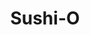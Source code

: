 ---
layout: place
title: "Sushi-O"
permalink: /virginia/midlothian/sushi-o.html
stateAbbr: VA
stateName: Virginia
cityName: Midlothian
seo:
  name: "Sushi-O"
  type: Restaurant
  links: http://www.sushiomidlothian.com/
description: "Sushi-O serves delicious sushi in Midlothian, Virginia. Try fresh Japanese dishes for a great dining experience. Available for takeout, delivery, lunch, and dinner."
place_id: ChIJ5WcaRXRtsYkRy1hx1NtAZoM
photos:
  - name: >-
      places/ChIJ5WcaRXRtsYkRy1hx1NtAZoM/photos/AeeoHcIEIDlt38jbe5A7dQ7_zk4n-2GBO0G6wNXst3wGK8Y3KBCyXVKvIZwzkmSklO9a787tbMTUelt9AauP4MnCi7qgHAB6d_O6m51nJzztSKesuA3Z7W7s9cJQdUuFe0Y1pb4FA9ieauL42WKD7Z_ykLnQkAzPOjfCI8fu6DE56Ni3ccqtH7BgZCMVxv2OzL8jvxH6os8YLqEoNNJvwHDHvv8O2Kpf1PRH97SfFUFS484uJfj9b5lW6qZpnBK2W8wREBtCZyce9JatEy3LFKVIJQqRaaL1D6PZbFhqxBCPJ5CTqLKlrxg8NEHtizbBQEY83rD6BTIC0-Vh47HJSJal6R8o969D-8VfDbwiWm_kBIlKHi45ySoaVGbJyeFBlKMEMqr6oHK7XkinYSEGO4weiqUYMzhBj67xefcMPx5jsnE
    widthPx: 1920
    heightPx: 1080
    authorAttributions:
      - displayName: Alex
        uri: https://maps.google.com/maps/contrib/105776949383961959855
        photoUri: >-
          https://lh3.googleusercontent.com/a-/ALV-UjWuMOK9M5psuEoI3HZ5xH69W3-OHx7CxEe674vvGaH6DLy-RNAU=s100-p-k-no-mo
    flagContentUri: >-
      https://www.google.com/local/imagery/report/?cb_client=maps_api_places.places_api&image_key=!1e10!2sCIHM0ogKEICAgIDx5tqIAQ&hl=en-US
    googleMapsUri: >-
      https://www.google.com/maps/place//data=!3m4!1e2!3m2!1sCIHM0ogKEICAgIDx5tqIAQ!2e10!4m2!3m1!1s0x89b16d74451a67e5:0x836640dbd47158cb
  - name: >-
      places/ChIJ5WcaRXRtsYkRy1hx1NtAZoM/photos/AeeoHcLv-FHW8jd8OhU3sIxBr6G1d3U0HyXH6ukFjk3KTCUB1UfodHKqFJxPMEtZC-0BnIyFIVHUp8pa-F7uqkS07s2We3PmAkeFSlmeywF0Ozu5c4TqPNFfd5XRbZ7fJoUStyDGX4Bbyfm5EPXL6b__t7H9C8NWC3DqFcc1ynxpE5Kskov6UhMXs4e9yluUO6GNxtGTWL-MMrp41dKo9ZYI7165Ee2T-JH1eppiX4iTKU76XMSCcnAmCFfjO3PVUl8jfXqnp-JZNxhN-Rlee415GpqhD4JfVSbB51I5zsSygG_zgGgMianKYcQ_NC04HKTBnZWHYzd-3CqF5GWYIFzopiBQu617xT5-TOwIztahxWRQpeV18wHyd--eWWjssbkD1817DOIhMhFD74ABW4hIVmNZ9N0rtcLULmftMacFiMHCMKe9btWVBF0DjIt8h2zf
    widthPx: 4000
    heightPx: 3000
    authorAttributions:
      - displayName: tatiana montesinos
        uri: https://maps.google.com/maps/contrib/104177671917810512219
        photoUri: >-
          https://lh3.googleusercontent.com/a-/ALV-UjWi0Qu7KnoqqjoKkXjq5DGOCnpOE1I5tpzndefb1wl8CS2kve1z9Q=s100-p-k-no-mo
    flagContentUri: >-
      https://www.google.com/local/imagery/report/?cb_client=maps_api_places.places_api&image_key=!1e10!2sCIABIhAA3ilWZhkhEGfzJPMAAZfw&hl=en-US
    googleMapsUri: >-
      https://www.google.com/maps/place//data=!3m4!1e2!3m2!1sCIABIhAA3ilWZhkhEGfzJPMAAZfw!2e10!4m2!3m1!1s0x89b16d74451a67e5:0x836640dbd47158cb
  - name: >-
      places/ChIJ5WcaRXRtsYkRy1hx1NtAZoM/photos/AeeoHcIIOc3GPM1xw2GmiwaOp10dHRhnTjGthdJzPY-ie1YY48pbQ129dUm0sPmERS1oqKrOL0sP-F6bD57rOCfGfxrZUAumHmS8dJSZaxSvPGRhL83UCKwQp4DH4LSZS_3w-JB58zqTjHyznjkvqQW2hzl-vG8QKmXYnpb2tjLgCuPhRxU7c3Bk8cDZs-fPMtLPgTaKlvt5B9aru9a_Gvqwaq2HzaxLedzawgj_KEuh7ggh-qUUXYibV7qki4Z6_KIOXf77J0eGTtDORr6i8aeg5RNXxvOFGQyTGv7jSHK70JVmRb-mfLqziSaUSe5wpzdEwOdG2XMKl8jyT65_EiHeMotTEQkC2L9yOsySKvf82vXYVrMa0Td2Qen7MxeKRYVFc9RS9Vv0WHe9qMClePtSaXO_N0qFJ0QZ9E3n1y3gPcQcvg
    widthPx: 4000
    heightPx: 3000
    authorAttributions:
      - displayName: Galen Hamilton
        uri: https://maps.google.com/maps/contrib/106814408338515220929
        photoUri: >-
          https://lh3.googleusercontent.com/a/ACg8ocLfjCfE3og0zpcfH11KehnWdtiWW7YqzyojrORiHrbaPGCKaw=s100-p-k-no-mo
    flagContentUri: >-
      https://www.google.com/local/imagery/report/?cb_client=maps_api_places.places_api&image_key=!1e10!2sCIHM0ogKEICAgMCQyb36Bw&hl=en-US
    googleMapsUri: >-
      https://www.google.com/maps/place//data=!3m4!1e2!3m2!1sCIHM0ogKEICAgMCQyb36Bw!2e10!4m2!3m1!1s0x89b16d74451a67e5:0x836640dbd47158cb
  - name: >-
      places/ChIJ5WcaRXRtsYkRy1hx1NtAZoM/photos/AeeoHcJye1brPvYwancPW4MzMyAubmYa7HqWUAvZ9X5JYq1N7B77Xp_HubUa8ylhYztSE2jHO3-x8MV9K5cqa1Ddvvuk1odc9-v_gDWSjxx_TFH50D87JrToFywZ7a5FrcY4xJuCRR4Qy7ylcOtgpQwn2ruZpGj48bXOnt4xJ6shOKj2BL0VQFk4GS6Bg6Mwq62AWGg7fayo77cnAWyv9GqhMN3nWNwmNUQZmKU4OdebeCRR4mUsFLU_h3mMGJzaCnJ6NSs-_jZwECFboXb6YYvQhxg8ZgztVqVwpSexiLdVvfsxSZVQRHXP5HpiqBmy4Cerg1vvA8oGSVQNh8KKyn2eodFb8tqmhl7WqYqMXjTMpqDNK52lCitBPg37qsyZ8n59ExeivPEdfgOU86TlhP6MrQqcD7wA2bWke7fKfSnRyyel-FjKt23LeQZ09cUmkB6t
    widthPx: 3024
    heightPx: 4032
    authorAttributions:
      - displayName: Wasana S.
        uri: https://maps.google.com/maps/contrib/109852249472374784949
        photoUri: >-
          https://lh3.googleusercontent.com/a-/ALV-UjXcbHDYaspD02uehZGvfpZlS1CURqE9j48edqEYRT3w97Vl4tgK_w=s100-p-k-no-mo
    flagContentUri: >-
      https://www.google.com/local/imagery/report/?cb_client=maps_api_places.places_api&image_key=!1e10!2sCIABIhADydERAAOrEWf4CycABEFt&hl=en-US
    googleMapsUri: >-
      https://www.google.com/maps/place//data=!3m4!1e2!3m2!1sCIABIhADydERAAOrEWf4CycABEFt!2e10!4m2!3m1!1s0x89b16d74451a67e5:0x836640dbd47158cb
  - name: >-
      places/ChIJ5WcaRXRtsYkRy1hx1NtAZoM/photos/AeeoHcJNoRWcZyvEQ1bCmVD4lltf_k8L9ilCq5wsGRILYsWtiNUEjq33BZyy2EmZOzdIvQ2bR65-GIh4tV7C9ShXak5TE-0y5_c0ZAY9VkzPXxAP60WJAiJEIiS0Stqq-M8auID7PSObaapKk2ITgefvoj3hfQXZ63_Hj5ViqHhYp5OuJmtPJvz4z7x70BZsZ6ml-tGipuVu46hAbEMPgIIf4G8WkaMAiP4uPixcCkRL-a2FMKdpbzl2WnWqzK058ITczfwi2RXGU0xdwQ7CdLHguuehOXnHeqTTMm-ANOS5NxFhQbzPwBBJCpMSGxDtfMhRbZXxYdOG-URThZQjBnM_X1w1Gs8EBaMO6_LqOYN-o0dd2eHS6eLYhp23pu8caH0epkjuYg45PX3wFT2mR-vglx6aeYBao_vDvsi_H_YHmhaT0kcf
    widthPx: 4080
    heightPx: 3072
    authorAttributions:
      - displayName: Steven Slavin
        uri: https://maps.google.com/maps/contrib/114903001381164116610
        photoUri: >-
          https://lh3.googleusercontent.com/a-/ALV-UjX-4ze-IVkH_VaJXp0KLjlCRbSgT98wQhtPp3-IUe1SVqFvKuUa6w=s100-p-k-no-mo
    flagContentUri: >-
      https://www.google.com/local/imagery/report/?cb_client=maps_api_places.places_api&image_key=!1e10!2sCIHM0ogKEICAgIDD3Oi9gQE&hl=en-US
    googleMapsUri: >-
      https://www.google.com/maps/place//data=!3m4!1e2!3m2!1sCIHM0ogKEICAgIDD3Oi9gQE!2e10!4m2!3m1!1s0x89b16d74451a67e5:0x836640dbd47158cb
  - name: >-
      places/ChIJ5WcaRXRtsYkRy1hx1NtAZoM/photos/AeeoHcJxDA-TMOW-2hj561kyKRnVxvvS7reE271JWDReysYQrbUwgDmmWYable2XGsYMzlkf480HcejvvhF_006gslLnn3jPCGZaGByZGZ02nOZ35iOQX0ry4S2Lz0xHZotEHdyezTljSSEVbg4mMdR7QurVBAztm29IuVGkyUjITVr9TA5oUR1fUTczG-l3moQu0DDnx-vFHapzSVoalGu3YK4gm_KRK22zOeIPJ3LQ-46RvuBclvCgBiEfqs5idK9RZizzDD-K_3iEMpRVfaaZJ80yromMKuzjlnGyYtMLUQRmt0DsHUGsWatI_vkuO0wrva-gOropL7ilV7KujcwbPfDCV3o3zG5sUdrOGw5s-mA198fcNbdLWKTogSp-ry_IkhPP22tyITlrwPGIgI52OTCUmwH1YJM-YhCjXOY7ivlbCgPH
    widthPx: 3600
    heightPx: 4800
    authorAttributions:
      - displayName: Andy Wu
        uri: https://maps.google.com/maps/contrib/115556459043458743076
        photoUri: >-
          https://lh3.googleusercontent.com/a/ACg8ocIh707g2cGr_43e1cztaldppKsY44VruG5oF2iKVOrDpi3mvw=s100-p-k-no-mo
    flagContentUri: >-
      https://www.google.com/local/imagery/report/?cb_client=maps_api_places.places_api&image_key=!1e10!2sCIHM0ogKEICAgICX3uOB6AE&hl=en-US
    googleMapsUri: >-
      https://www.google.com/maps/place//data=!3m4!1e2!3m2!1sCIHM0ogKEICAgICX3uOB6AE!2e10!4m2!3m1!1s0x89b16d74451a67e5:0x836640dbd47158cb
  - name: >-
      places/ChIJ5WcaRXRtsYkRy1hx1NtAZoM/photos/AeeoHcIE_qPSw1MP-jlCsUDKw-tqfZfppmDcprt-EzidHmtUJLxe90l-nk0fn0CqP7CxV-LjlQ0LFv0R6cxqvP-uFk2G1uvF6galZPhI91HMsqcCkZxIlCrgB2S6YI79krIXkCkNP2-bYwRSc8lE_2-Hpzeus4p1hUDfZBDNjHo1WtNcgcQY3qmydswsvOC1-IR6ag_3XvPU4xFz39T8e9i1Ad4QaYIGTaiIlRE_-VTS-R49j2lAu09xfvOJ9kkZu2NwHsxII9yV_z3mIn96L-nP2665tPLSZmSYw62msRty6Uj2a4FdJxt2T4uIQUdWbre72jgPyt2SbiW57KnojN1ZGpwC0aEVDJemUQ4J1qKrdwvtjtjiEdnBNrtsEaXSdmhi9VdzPNC0oUl-fyQUq6XQbIvlhVhmul6nk7-GSDj5LAQ
    widthPx: 3024
    heightPx: 4032
    authorAttributions:
      - displayName: Andy Wu
        uri: https://maps.google.com/maps/contrib/115556459043458743076
        photoUri: >-
          https://lh3.googleusercontent.com/a/ACg8ocIh707g2cGr_43e1cztaldppKsY44VruG5oF2iKVOrDpi3mvw=s100-p-k-no-mo
    flagContentUri: >-
      https://www.google.com/local/imagery/report/?cb_client=maps_api_places.places_api&image_key=!1e10!2sCIHM0ogKEICAgIDF36S-WQ&hl=en-US
    googleMapsUri: >-
      https://www.google.com/maps/place//data=!3m4!1e2!3m2!1sCIHM0ogKEICAgIDF36S-WQ!2e10!4m2!3m1!1s0x89b16d74451a67e5:0x836640dbd47158cb
  - name: >-
      places/ChIJ5WcaRXRtsYkRy1hx1NtAZoM/photos/AeeoHcJtHFepaS2WGksw4AckF2D3lVhWTctwRPwPDGYwEqgLnmgyB8Fmi-Rc7lXe50SOQtW9vNV-8OqTUaeV45gKWp2cdhejGPYiZ9DqgT-o2ZkGaHyFRLKFP-ZwPN0V_kN3HLgNs8f2q6gJLvTtlEs8opfS5U4eSnS2VpEmfUd-PSmB7qX8VGdZLDm8UnR6B86Loi_UTufSNtImFKuI_ix_s-1aVsMhS2b_3lgIft3EC7J9QW-NHf-epaAdNhZ-csUWM6ZUADfUgSYz8ufyjIVswAQ3wna9i7DQWfl6iCBXrS3az19dIZLZETltBtjsW5T3z6ifGMqgnTrde_id2RMkXh0k-w-6d_9l1DCO-HrCu1YkYmcEUU-A_XpQVfa1DSLZx30N7kMVaoukG4luJVC3O66EmqBsqEUF_NuPdxoLlTZTog65yjmF7oZhPyFp-MmY
    widthPx: 2252
    heightPx: 4000
    authorAttributions:
      - displayName: tatiana montesinos
        uri: https://maps.google.com/maps/contrib/104177671917810512219
        photoUri: >-
          https://lh3.googleusercontent.com/a-/ALV-UjWi0Qu7KnoqqjoKkXjq5DGOCnpOE1I5tpzndefb1wl8CS2kve1z9Q=s100-p-k-no-mo
    flagContentUri: >-
      https://www.google.com/local/imagery/report/?cb_client=maps_api_places.places_api&image_key=!1e10!2sCIABIhADydER5C1nfmfzJPwABXUj&hl=en-US
    googleMapsUri: >-
      https://www.google.com/maps/place//data=!3m4!1e2!3m2!1sCIABIhADydER5C1nfmfzJPwABXUj!2e10!4m2!3m1!1s0x89b16d74451a67e5:0x836640dbd47158cb
  - name: >-
      places/ChIJ5WcaRXRtsYkRy1hx1NtAZoM/photos/AeeoHcLxgTWgKo0jKGyob8efxjrjjiPL9eYzvIQ6iYCM9xXw3j-FXgTMEIGsn9zkiWqzrL3DOqn3dHapmcLMuVr83QsG8nKAJH0N__yhXDQcSqaAhHOxQf6rhF_JWdFjfrKL2CdtaYax-wY9QSZpXJvSl4qvmvDe-6T6M_5Tm5VLoUOe0EuGoyHrucvdM-gjKx1dmxmAK_40Dk6i2pKl_f2hWgMVEg3q3FNiVdkgRok3Izj7g9HKh-ITV2VBMORv-J7wF0UZw0tg5Bi36PYgcX7Q-r68N9wwvuzVesPEo4eCwOHwStUTjCdT3eGbIAz4u7Eo3jw8-FgxoIP3CYKv2ocZcy1w6NiKZEdV8_Znfo_4PIqTfwPlFPNePTBE_IDnVrcBZLfZ6qYDhb1sBfnB0F1msaZBBXc2IiCTgN_dNy9rfkpmIDdx
    widthPx: 3024
    heightPx: 4032
    authorAttributions:
      - displayName: Andy Wu
        uri: https://maps.google.com/maps/contrib/115556459043458743076
        photoUri: >-
          https://lh3.googleusercontent.com/a/ACg8ocIh707g2cGr_43e1cztaldppKsY44VruG5oF2iKVOrDpi3mvw=s100-p-k-no-mo
    flagContentUri: >-
      https://www.google.com/local/imagery/report/?cb_client=maps_api_places.places_api&image_key=!1e10!2sCIHM0ogKEICAgIDF36TJggE&hl=en-US
    googleMapsUri: >-
      https://www.google.com/maps/place//data=!3m4!1e2!3m2!1sCIHM0ogKEICAgIDF36TJggE!2e10!4m2!3m1!1s0x89b16d74451a67e5:0x836640dbd47158cb
  - name: >-
      places/ChIJ5WcaRXRtsYkRy1hx1NtAZoM/photos/AeeoHcI6iDga8hswcqp7vAKa0uAAmxzaz4XPGosxN3ZzA0VwGzDv8VoxUlI6KU_W_W8ygisDm7tAj6V_--JUetH98DeLxX1iTkncMM4R--tG31A_1YXs07U-MQM9j9yZzXR7lwwegYV1dirX8SIVxLNmLHmxKRAWtXYSGe_ADiM5OTEwbc_wTnjrT8sd2eNCUZooGiAi4nN2ycRmOO4gRebQAJiaQIVJfKP69w_2b_tWegZMagBeA2j1RuZ-88XPdKE0_jO9iqMJU8BNk1CYQcCVqpCQ5wIWiIWTu29dry3V8pkwJ8WWyWtNB00cjttyUG6LZYxMDDyRKLf0IH4Aau8_n3UM2h9WIyj1MrRzcpYzS1pALIUtg4RARo-ufXVUMTedbK_Mf8B2roG5w7wBGF6Z75C5x5TtMF68IiyvQB_7YJ29Nesm
    widthPx: 3024
    heightPx: 4032
    authorAttributions:
      - displayName: Andy Wu
        uri: https://maps.google.com/maps/contrib/115556459043458743076
        photoUri: >-
          https://lh3.googleusercontent.com/a/ACg8ocIh707g2cGr_43e1cztaldppKsY44VruG5oF2iKVOrDpi3mvw=s100-p-k-no-mo
    flagContentUri: >-
      https://www.google.com/local/imagery/report/?cb_client=maps_api_places.places_api&image_key=!1e10!2sCIHM0ogKEICAgICFmajakwE&hl=en-US
    googleMapsUri: >-
      https://www.google.com/maps/place//data=!3m4!1e2!3m2!1sCIHM0ogKEICAgICFmajakwE!2e10!4m2!3m1!1s0x89b16d74451a67e5:0x836640dbd47158cb
address: 1228 Alverser Plaza, Midlothian, VA 23113, USA
street: 1228 Alverser Plaza
city: Midlothian
state: VA
zip: '23113'
country: USA
neighborhood: null
latitude: '37.510183'
longitude: '-77.615687'
accessibility_options:
  wheelchairAccessibleParking: true
  wheelchairAccessibleEntrance: true
  wheelchairAccessibleRestroom: true
  wheelchairAccessibleSeating: true
business_status: OPERATIONAL
name: Sushi-O
google_maps_links:
  directionsUri: >-
    https://www.google.com/maps/dir//''/data=!4m7!4m6!1m1!4e2!1m2!1m1!1s0x89b16d74451a67e5:0x836640dbd47158cb!3e0
  placeUri: https://maps.google.com/?cid=9468326579499260107
  writeAReviewUri: >-
    https://www.google.com/maps/place//data=!4m3!3m2!1s0x89b16d74451a67e5:0x836640dbd47158cb!12e1
  reviewsUri: >-
    https://www.google.com/maps/place//data=!4m4!3m3!1s0x89b16d74451a67e5:0x836640dbd47158cb!9m1!1b1
  photosUri: >-
    https://www.google.com/maps/place//data=!4m3!3m2!1s0x89b16d74451a67e5:0x836640dbd47158cb!10e5
primary_type: Japanese Restaurant
opening_hours:
  regular: null
  current: null
secondary_opening_hours:
  regular:
    weekdayDescriptions: null
    type: null
  current:
    weekdayDescriptions: null
    type: null
phone: (804) 897-9878
price_level: PRICE_LEVEL_MODERATE
price_range: null
rating: '4.4'
rating_count: 0
website: http://www.sushiomidlothian.com/
reviews:
  - name: >-
      places/ChIJ5WcaRXRtsYkRy1hx1NtAZoM/reviews/ChdDSUhNMG9nS0VJQ0FnTUNReWIzNnV3RRAB
    relativePublishTimeDescription: a month ago
    rating: 4
    text:
      text: >-
        The food was immaculate . Couldn't have asked for better sushi. The
        presentation was amazing and there wasn't anything that hadn't been
        prepared with care and pride. The green tea was also amazing. The server
        was very nice but they seemed a bit stretched thin.  Leaving large gaps
        of time to elapse without them even comming to check on our table of 2.
        The atmosphere of the restaurant was also really cool. It's a little
        pricey but you get what you pay for. And I'd come back here.
      languageCode: en
    originalText:
      text: >-
        The food was immaculate . Couldn't have asked for better sushi. The
        presentation was amazing and there wasn't anything that hadn't been
        prepared with care and pride. The green tea was also amazing. The server
        was very nice but they seemed a bit stretched thin.  Leaving large gaps
        of time to elapse without them even comming to check on our table of 2.
        The atmosphere of the restaurant was also really cool. It's a little
        pricey but you get what you pay for. And I'd come back here.
      languageCode: en
    authorAttribution:
      displayName: Galen Hamilton
      uri: https://www.google.com/maps/contrib/106814408338515220929/reviews
      photoUri: >-
        https://lh3.googleusercontent.com/a/ACg8ocLfjCfE3og0zpcfH11KehnWdtiWW7YqzyojrORiHrbaPGCKaw=s128-c0x00000000-cc-rp-mo-ba4
    publishTime: '2025-03-05T11:42:44.065467Z'
    flagContentUri: >-
      https://www.google.com/local/review/rap/report?postId=ChdDSUhNMG9nS0VJQ0FnTUNReWIzNnV3RRAB&d=17924085&t=1
    googleMapsUri: >-
      https://www.google.com/maps/reviews/data=!4m6!14m5!1m4!2m3!1sChdDSUhNMG9nS0VJQ0FnTUNReWIzNnV3RRAB!2m1!1s0x89b16d74451a67e5:0x836640dbd47158cb
  - name: >-
      places/ChIJ5WcaRXRtsYkRy1hx1NtAZoM/reviews/ChdDSUhNMG9nS0VJQ0FnTURJLUxUQmlnRRAB
    relativePublishTimeDescription: in the last week
    rating: 5
    text:
      text: >-
        Visited during happy hour and got some margaritas $5.00 pretty good.


        Tried the variety of sushi and enjoyed it, we also tried the new york
        stripe and it was delicious.
      languageCode: en
    originalText:
      text: >-
        Visited during happy hour and got some margaritas $5.00 pretty good.


        Tried the variety of sushi and enjoyed it, we also tried the new york
        stripe and it was delicious.
      languageCode: en
    authorAttribution:
      displayName: tatiana montesinos
      uri: https://www.google.com/maps/contrib/104177671917810512219/reviews
      photoUri: >-
        https://lh3.googleusercontent.com/a-/ALV-UjWi0Qu7KnoqqjoKkXjq5DGOCnpOE1I5tpzndefb1wl8CS2kve1z9Q=s128-c0x00000000-cc-rp-mo-ba5
    publishTime: '2025-04-07T01:06:43.713716Z'
    flagContentUri: >-
      https://www.google.com/local/review/rap/report?postId=ChdDSUhNMG9nS0VJQ0FnTURJLUxUQmlnRRAB&d=17924085&t=1
    googleMapsUri: >-
      https://www.google.com/maps/reviews/data=!4m6!14m5!1m4!2m3!1sChdDSUhNMG9nS0VJQ0FnTURJLUxUQmlnRRAB!2m1!1s0x89b16d74451a67e5:0x836640dbd47158cb
  - name: >-
      places/ChIJ5WcaRXRtsYkRy1hx1NtAZoM/reviews/ChdDSUhNMG9nS0VJQ0FnSUN2bV9iaXh3RRAB
    relativePublishTimeDescription: 3 months ago
    rating: 5
    text:
      text: >-
        This place is off the chain, left a review before I finished eating. I
        will be back weekly. The appetizers are amazing and everything is priced
        extremely well. The inside is clean and modern and the bar and sushi bar
        is extremely nice.
      languageCode: en
    originalText:
      text: >-
        This place is off the chain, left a review before I finished eating. I
        will be back weekly. The appetizers are amazing and everything is priced
        extremely well. The inside is clean and modern and the bar and sushi bar
        is extremely nice.
      languageCode: en
    authorAttribution:
      displayName: Braxton Holmquist
      uri: https://www.google.com/maps/contrib/100936569297064846723/reviews
      photoUri: >-
        https://lh3.googleusercontent.com/a/ACg8ocIexu0_kNV66XnrGswQgXZ4LwxtKsecjMCoXZC2_JI9nikrNw=s128-c0x00000000-cc-rp-mo
    publishTime: '2024-12-14T23:37:27.061344Z'
    flagContentUri: >-
      https://www.google.com/local/review/rap/report?postId=ChdDSUhNMG9nS0VJQ0FnSUN2bV9iaXh3RRAB&d=17924085&t=1
    googleMapsUri: >-
      https://www.google.com/maps/reviews/data=!4m6!14m5!1m4!2m3!1sChdDSUhNMG9nS0VJQ0FnSUN2bV9iaXh3RRAB!2m1!1s0x89b16d74451a67e5:0x836640dbd47158cb
  - name: >-
      places/ChIJ5WcaRXRtsYkRy1hx1NtAZoM/reviews/ChZDSUhNMG9nS0VJQ0FnSURuaUt6UEVnEAE
    relativePublishTimeDescription: 6 months ago
    rating: 5
    text:
      text: >-
        Took a friend here who is new to the sushi world. The food and service
        here is always incredible. The reservation process was also super easy
        and the staff incredibly friendly. One of our favorite sushi spots for
        sure.
      languageCode: en
    originalText:
      text: >-
        Took a friend here who is new to the sushi world. The food and service
        here is always incredible. The reservation process was also super easy
        and the staff incredibly friendly. One of our favorite sushi spots for
        sure.
      languageCode: en
    authorAttribution:
      displayName: Allison Durham
      uri: https://www.google.com/maps/contrib/117981432690467154955/reviews
      photoUri: >-
        https://lh3.googleusercontent.com/a/ACg8ocKDQ9N1fNs-U_otrmiK1-rNn2L2Hx1cnUkbXJcG1gbm2ljH32U=s128-c0x00000000-cc-rp-mo-ba3
    publishTime: '2024-10-02T12:43:24.689930Z'
    flagContentUri: >-
      https://www.google.com/local/review/rap/report?postId=ChZDSUhNMG9nS0VJQ0FnSURuaUt6UEVnEAE&d=17924085&t=1
    googleMapsUri: >-
      https://www.google.com/maps/reviews/data=!4m6!14m5!1m4!2m3!1sChZDSUhNMG9nS0VJQ0FnSURuaUt6UEVnEAE!2m1!1s0x89b16d74451a67e5:0x836640dbd47158cb
  - name: >-
      places/ChIJ5WcaRXRtsYkRy1hx1NtAZoM/reviews/ChdDSUhNMG9nS0VJQ0FnTURJdUthSjRnRRAB
    relativePublishTimeDescription: in the last week
    rating: 1
    text:
      text: >-
        This will definitely be the last time I order here. I placed an order
        for several items, including two “I Love Sushi” sets with miso soup. I
        arrived a bit earlier than the estimated pickup time, but the waitress
        was extremely rude. She didn’t bother checking if my order was ready or
        see if they could have it prepared earlier. Instead, she just told me to
        come back at the estimated time. I ended up waiting for 40 minutes in
        the car with an infant.


        When I finally got home and checked the order, I realized they made
        several mistakes. They only included one miso soup, one set of
        chopsticks, and the two sushi sets weren’t even the same, despite being
        ordered as identical.


        It’s interesting how they never forget to ask for a tip but can easily
        forget to complete an order after making customers wait for 40 minutes.
      languageCode: en
    originalText:
      text: >-
        This will definitely be the last time I order here. I placed an order
        for several items, including two “I Love Sushi” sets with miso soup. I
        arrived a bit earlier than the estimated pickup time, but the waitress
        was extremely rude. She didn’t bother checking if my order was ready or
        see if they could have it prepared earlier. Instead, she just told me to
        come back at the estimated time. I ended up waiting for 40 minutes in
        the car with an infant.


        When I finally got home and checked the order, I realized they made
        several mistakes. They only included one miso soup, one set of
        chopsticks, and the two sushi sets weren’t even the same, despite being
        ordered as identical.


        It’s interesting how they never forget to ask for a tip but can easily
        forget to complete an order after making customers wait for 40 minutes.
      languageCode: en
    authorAttribution:
      displayName: Milad Mousavi
      uri: https://www.google.com/maps/contrib/109414626119960870527/reviews
      photoUri: >-
        https://lh3.googleusercontent.com/a/ACg8ocJF1xibgJgeEbmNYvXWI44tBhifYFRf20G0c_Qehbq_6KX33A=s128-c0x00000000-cc-rp-mo
    publishTime: '2025-04-06T23:32:42.217582Z'
    flagContentUri: >-
      https://www.google.com/local/review/rap/report?postId=ChdDSUhNMG9nS0VJQ0FnTURJdUthSjRnRRAB&d=17924085&t=1
    googleMapsUri: >-
      https://www.google.com/maps/reviews/data=!4m6!14m5!1m4!2m3!1sChdDSUhNMG9nS0VJQ0FnTURJdUthSjRnRRAB!2m1!1s0x89b16d74451a67e5:0x836640dbd47158cb
parking_options:
  freeParkingLot: true
  freeStreetParking: true
  valetParking: false
payment_options:
  acceptsCreditCards: true
  acceptsDebitCards: true
  acceptsCashOnly: false
  acceptsNfc: true
allow_dogs: null
curbside_pickup: null
delivery: true
dine_in: true
good_for_children: null
good_for_groups: true
good_for_sports: null
live_music: false
menu_for_children: null
outdoor_seating: true
reservable: true
restroom: true
serves_beer: true
serves_breakfast: false
serves_brunch: false
serves_cocktails: true
serves_coffee: null
serves_dinner: true
serves_dessert: true
serves_lunch: true
serves_vegetarian_food: null
serves_wine: true
takeout: true
update_category: essentials
summary: null

---